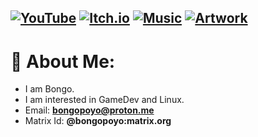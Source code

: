 [![YouTube](https://img.shields.io/badge/YouTube-Channel-red?style=flat-rounded&logo=youtube&logoColor=white)](https://www.youtube.com/@bongopoyo)
[![Itch.io](https://img.shields.io/badge/Itch.io-Page-orange?style=flat-rounded&logo=itch.io&logoColor=white)](https://bongopoyo.itch.io)
[![Music](https://img.shields.io/badge/Music-Github%20Repo-1DB954?style=flat-rounded&logo=github&logoColor=white)](https://github.com/BongoPoyo/music)
[![Artwork](https://img.shields.io/badge/Artwork-Github%20Repo-FF5C93?style=flat-rounded&logo=github&logoColor=white)](https://github.com/BongoPoyo/AsepriteArtwork)
---

# 💫 About Me:
- I am Bongo.
- I am interested in GameDev and Linux.
- Email: **bongopoyo@proton.me**
- Matrix Id: **@bongopoyo:matrix.org**
<!---
HashirShazad/HashirShazad is a ✨ special ✨ repository because its `README.md` (this file) appears on your GitHub profile.
You can click the Preview link to take a look at your changes.
--->
